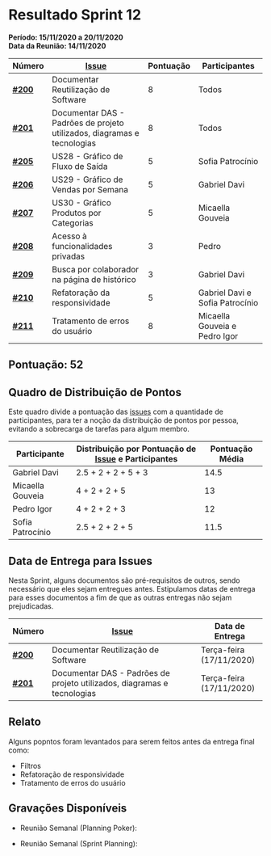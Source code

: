 # Resultado Sprint 12

**Período: 15/11/2020 a 20/11/2020**<br>
**Data da Reunião: 14/11/2020**

| Número | [Issue](Modeling/objeto?id=Issue) | Pontuação | Participantes |
|--------|-----------------------------------|-----------|---------------|
| [**#200**](https://github.com/UnBArqDsw/2020.1_G12_Stock/issues/200) | Documentar Reutilização de Software | 8 | Todos |
| [**#201**](https://github.com/UnBArqDsw/2020.1_G12_Stock/issues/201) | Documentar DAS - Padrões de projeto utilizados, diagramas e tecnologias | 8 | Todos |
| [**#205**](https://github.com/UnBArqDsw/2020.1_G12_Stock/issues/205) | US28 - Gráfico de Fluxo de Saída | 5 | Sofia Patrocínio |
| [**#206**](https://github.com/UnBArqDsw/2020.1_G12_Stock/issues/206) | US29 - Gráfico de Vendas por Semana | 5 | Gabriel Davi |
| [**#207**](https://github.com/UnBArqDsw/2020.1_G12_Stock/issues/207) | US30 - Gráfico Produtos por Categorias | 5 | Micaella Gouveia |
| [**#208**](https://github.com/UnBArqDsw/2020.1_G12_Stock/issues/208) | Acesso à funcionalidades privadas | 3 | Pedro |
| [**#209**](https://github.com/UnBArqDsw/2020.1_G12_Stock/issues/209) | Busca por colaborador na página de histórico | 3 | Gabriel Davi |
| [**#210**](https://github.com/UnBArqDsw/2020.1_G12_Stock/issues/210) | Refatoração da responsividade | 5 | Gabriel Davi e Sofia Patrocínio |
| [**#211**](https://github.com/UnBArqDsw/2020.1_G12_Stock/issues/210) | Tratamento de erros do usuário | 8 | Micaella  Gouveia e Pedro Igor |


## Pontuação: 52

## Quadro de Distribuição de Pontos

Este quadro divide a pontuação das [issues](Modeling/objeto?id=Issue) com a quantidade de participantes, para ter a noção da distribuição de pontos por pessoa, evitando a sobrecarga de tarefas para algum membro.

| Participante | Distribuição por Pontuação de [Issue](Modeling/objeto?id=Issue) e Participantes | Pontuação Média |
|--------------|---------------------------------------------------------------------------------|-----------------|
| Gabriel Davi | 2.5 + 2 + 2 + 5 + 3 | 14.5 |
| Micaella Gouveia | 4 + 2 + 2 + 5 | 13 |
| Pedro Igor | 4 + 2 + 2 + 3 | 12 |
| Sofia Patrocínio | 2.5 + 2 + 2 + 5 | 11.5 |

## Data de Entrega para Issues

Nesta Sprint, alguns documentos são pré-requisitos de outros, sendo necessário que eles sejam entregues antes. Estipulamos datas de entrega para esses documentos a fim de que as outras entregas não sejam prejudicadas.


| Número | [Issue](Modeling/objeto?id=Issue) | Data de Entrega |
|--------|-----------------------------------|-----------------|
| [**#200**](https://github.com/UnBArqDsw/2020.1_G12_Stock/issues/200) | Documentar Reutilização de Software| Terça-feira<br>(17/11/2020) |
|[**#201**](https://github.com/UnBArqDsw/2020.1_G12_Stock/issues/201) | Documentar DAS - Padrões de projeto utilizados, diagramas e tecnologias |Terça-feira<br>(17/11/2020)|


## Relato
Alguns popntos foram levantados para serem feitos antes da entrega final como:
* Filtros
* Refatoração de responsividade
* Tratamento de erros do usuário

## Gravações Disponíveis

- Reunião Semanal (Planning Poker):

- Reunião Semanal (Sprint Planning):
